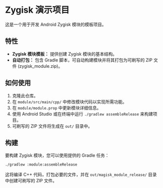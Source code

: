 # Zygisk 演示项目

这是一个用于开发 Android Zygisk 模块的模板项目。

## 特性

*   **Zygisk 模块模板：** 提供创建 Zygisk 模块的基本结构。
*   **自动打包：** 包含 Gradle 脚本，可自动构建模块并将其打包为可刷写的 ZIP 文件 (zygisk_module.zip)。

## 如何使用

1.  克隆此仓库。
2.  在 `module/src/main/cpp/` 中修改模块代码以实现所需功能。
3.  在 `module/module.prop` 中更新模块详细信息。
4.  使用 Android Studio 或在终端中运行 `./gradlew assembleRelease` 来构建项目。
5.  可刷写的 ZIP 文件将生成在 `out/` 目录中。

## 构建

要构建 Zygisk 模块，您可以使用提供的 Gradle 任务：

```bash
./gradlew :module:assembleRelease
```

这将编译 C++ 代码，打包必要的文件，并在 `out/magisk_module_release/` 目录中创建可刷写的 ZIP 文件。
